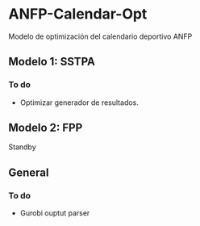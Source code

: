 # ANFP-Calendar-Opt
Modelo de optimización del calendario deportivo ANFP

## Modelo 1: SSTPA

### To do

- Optimizar generador de resultados.

## Modelo 2: FPP

Standby


## General

### To do

- Gurobi ouptut parser